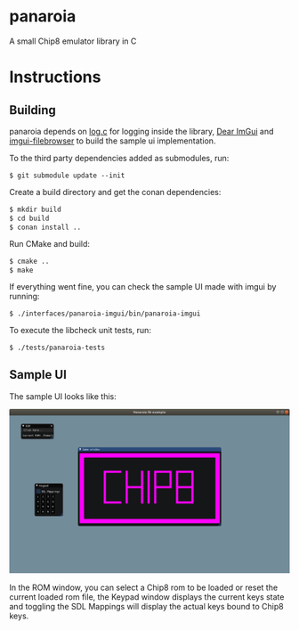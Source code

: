 # panaroia

A small Chip8 emulator library in C

# Instructions

## Building

panaroia depends on [log.c](https://github.com/rxi/log.c) for logging inside the library, [Dear ImGui](https://github.com/ocornut/imgui) and [imgui-filebrowser](https://github.com/AirGuanZ/imgui-filebrowser) to build the sample ui implementation.

To the third party dependencies added as submodules, run:

```shell
$ git submodule update --init
```

Create a build directory and get the conan dependencies:

```shell
$ mkdir build
$ cd build
$ conan install ..
```

Run CMake and build:

```shell
$ cmake ..
$ make
```

If everything went fine, you can check the sample UI made with imgui by running:

```shell
$ ./interfaces/panaroia-imgui/bin/panaroia-imgui
```

To execute the libcheck unit tests, run:

```shell
$ ./tests/panaroia-tests
```

## Sample UI

The sample UI looks like this:

![IMG](./screenshots/panaroia-imgui.png)

In the ROM window, you can select a Chip8 rom to be loaded or reset the current loaded rom file, the Keypad window displays the current keys state and toggling the SDL Mappings will display the actual keys bound to Chip8 keys.
